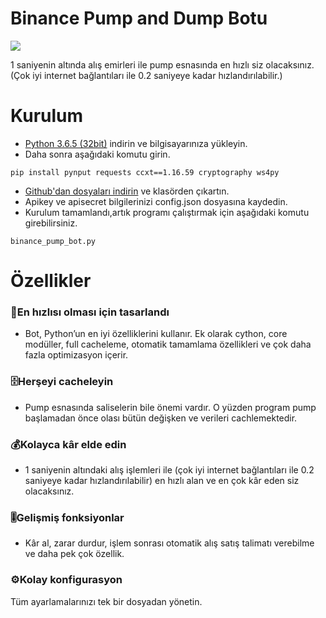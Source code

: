 # Binance Pump and Dump Botu

![](https://image.ibb.co/kpCga9/make_money.jpg)

1 saniyenin altında alış emirleri ile pump esnasında en hızlı siz olacaksınız. 
(Çok iyi internet bağlantıları ile 0.2 saniyeye kadar hızlandırılabilir.)

# Kurulum  
* [Python 3.6.5 (32bit)](https://www.python.org/ftp/python/3.6.5/python-3.6.5.exe) indirin ve bilgisayarınıza yükleyin. 
* Daha sonra aşağıdaki komutu girin. 
```
pip install pynput requests ccxt==1.16.59 cryptography ws4py
```
* [Github'dan dosyaları indirin](https://github.com/lukacci/binance-pump-bot/archive/master.zip) ve klasörden çıkartın. 
* Apikey ve apisecret bilgilerinizi config.json dosyasına kaydedin. 
* Kurulum tamamlandı,artık programı çalıştırmak için aşağıdaki komutu girebilirsiniz. 
```
binance_pump_bot.py 
```

# Özellikler
### 🚀En hızlısı olması için tasarlandı 
* Bot, Python’un en iyi özelliklerini kullanır. Ek olarak cython, core modüller, full cacheleme, otomatik tamamlama özellikleri ve çok daha fazla optimizasyon içerir.
### 🗄️Herşeyi cacheleyin
* Pump esnasında saliselerin bile önemi vardır. O yüzden program pump başlamadan önce olası bütün değişken ve verileri cachlemektedir.
### 💰Kolayca kâr elde edin
* 1 saniyenin altındaki alış işlemleri ile (çok iyi internet bağlantıları ile 0.2 saniyeye kadar hızlandırılabilir) en hızlı alan ve en çok kâr eden siz olacaksınız.
### 🎚️Gelişmiş fonksiyonlar
* Kâr al, zarar durdur, işlem sonrası otomatik alış satış talimatı verebilme ve daha pek çok özellik.
### ⚙️Kolay konfigurasyon
Tüm ayarlamalarınızı tek bir dosyadan yönetin.
  
  


